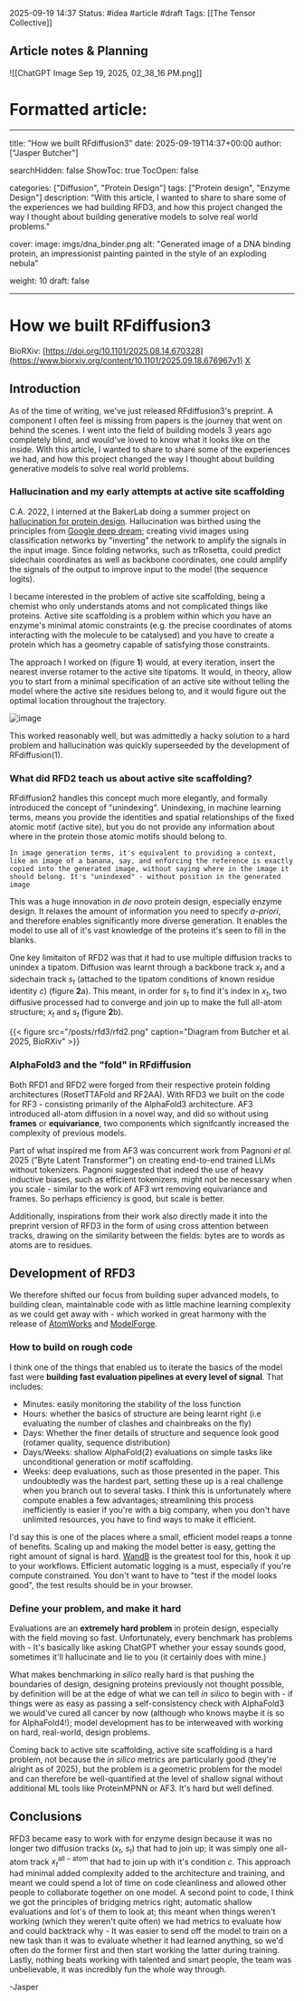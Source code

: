 2025-09-19 14:37
Status: #idea #article #draft
Tags: [[The Tensor Collective]]

## Article notes & Planning

![[ChatGPT Image Sep 19, 2025, 02_38_16 PM.png]]

# Formatted article:

---
title: "How we built RFdiffusion3"
date: 2025-09-19T14:37+00:00
author: ["Jasper Butcher"]

searchHidden: false
ShowToc: true
TocOpen: false

categories: ["Diffusion", "Protein Design"]
tags: ["Protein design", "Enzyme Design"]
description: "With this article, I wanted to share to share some of the experiences we had building RFD3, and how this project changed the way I thought about building generative models to solve real world problems."

cover:
  image: imgs/dna_binder.png
  alt: "Generated image of a DNA binding protein, an impressionist painting painted in the style of an exploding nebula"

weight: 10
draft: false

---

# How we built RFdiffusion3
BioRXiv: [https://doi.org/10.1101/2025.08.14.670328](https://www.biorxiv.org/content/10.1101/2025.09.18.676967v1)
[X](https://x.com/butcher_jasper/status/1968900323071713320)

## Introduction
As of the time of writing, we've just released RFdiffusion3's preprint. A component I often feel is missing from papers is the journey that went on behind the scenes. I went into the field of building models 3 years ago completely blind, and would've loved to know what it looks like on the inside. With this article, I wanted to share to share some of the experiences we had, and how this project changed the way I thought about building generative models to solve real world problems.

### Hallucination and my early attempts at active site scaffolding

C.A. 2022, I interned at the BakerLab doing a summer project on [hallucination for protein design](https://www.nature.com/articles/s41586-021-04184-w). Hallucination was birthed using the principles from [Google deep dream](https://research.google/blog/inceptionism-going-deeper-into-neural-networks/); creating vivid images using classification networks by "inverting" the network to amplify the signals in the input image. Since folding networks, such as trRosetta, could predict sidechain coordinates as well as backbone coordinates, one could amplify the signals of the output to improve input to the model (the sequence logits).

I became interested in the problem of active site scaffolding, being a chemist who only understands atoms and not complicated things like proteins. Active site scaffolding is a problem within which you have an enzyme's minimal atomic constraints (e.g. the precise coordinates of atoms interacting with the molecule to be catalysed) and you have to create a protein which has a geometry capable of satisfying those constraints.

The approach I worked on (figure **1**) would, at every iteration, insert the nearest inverse rotamer to the active site tipatoms. It would, in theory, allow you to start from a minimal specification of an active site without telling the model where the active site residues belong to, and it would figure out the optimal location throughout the trajectory.

![image](/posts/rfd3/inverse_rotamer_design.png)

This worked reasonably well, but was admittedly a hacky solution to a hard problem and hallucination was quickly superseeded by the development of RFdiffusion(1).

### What did RFD2 teach us about active site scaffolding?
RFdiffusion2 handles this concept much more elegantly, and formally introduced the concept of "unindexing". Unindexing, in machine learning terms, means you provide the identities and spatial relationships of the fixed atomic motif (active site), but you do not provide any information about where in the protein those atomic motifs should belong to.

`In image generation terms, it's equivalent to providing a context, like an image of a banana, say, and enforcing the reference is exactly copied into the generated image, without saying where in the image it should belong. It's "unindexed" - without position in the generated image`

This was a huge innovation in *de novo* protein design, especially enzyme design. It relaxes the amount of information you need to specify *a-priori*, and therefore enables significantly more diverse generation. It enables the model to use all of it's vast knowledge of the proteins it's seen to fill in the blanks.

One key limitaiton of RFD2 was that it had to use multiple diffusion tracks to unindex a tipatom. Diffusion was learnt through a backbone track $x_t$ and a sidechain track $s_t$ (attached to the tipatom conditions of known residue identity $c$) (figure **2**a). This meant, in order for $s_t$ to find it's index in $x_t$, two diffusive processed had to converge and join up to make the full all-atom structure; $x_t$ and $s_t$ (figure **2**b).

{{< figure src="/posts/rfd3/rfd2.png" caption="Diagram from Butcher et al. 2025, BioRXiv" >}}

### AlphaFold3 and the "fold" in RFdiffusion
Both RFD1 and RFD2 were forged from their respective protein folding architectures (RosetTTAFold and RF2AA). With RFD3 we built on the code for RF3 - consisting primarily of the AlphaFold3 architecture. AF3 introduced all-atom diffusion in a novel way, and did so without using **frames** or **equivariance**, two components which signifcantly increased the complexity of previous models.

Part of what inspired me from AF3 was concurrent work from Pagnoni *et al.* 2025 ("Byte Latent Transformer") on creating end-to-end trained LLMs without tokenizers. Pagnoni suggested that indeed the use of heavy inductive biases, such as efficient tokenizers, might not be necessary when you scale - similar to the work of AF3 wrt removing equivariance and frames. So perhaps efficiency is good, but scale is better.

Additionally, inspirations from their work also directly made it into the preprint version of RFD3 in the form of using cross attention between tracks, drawing on the similarity between the fields: bytes are to words as atoms are to residues. 
## Development of RFD3
We therefore shifted our focus from building super advanced models, to building clean, maintainable code with as little machine learning complexity as we could get away with - which worked in great harmony with the release of [AtomWorks](https://www.biorxiv.org/content/10.1101/2025.08.14.670328v1) and [ModelForge](https://github.com/RosettaCommons/modelforge).
### How to build on rough code
I think one of the things that enabled us to iterate the basics of the model fast were **building fast evaluation pipelines at every level of signal**. That includes:
- Minutes: easily monitoring the stability of the loss function
- Hours: whether the basics of structure are being learnt right (i.e evaluating the number of clashes and chainbreaks on the fly)
- Days: Whether the finer details of structure and sequence look good (rotamer quality, sequence distribution)
- Days/Weeks: shallow AlphaFold(2) evaluations on simple tasks like unconditional generation or motif scaffolding. 
- Weeks: deep evaluations, such as those presented in the paper. This undoubtedly was the hardest part, setting these up is a real challenge when you branch out to several tasks.
I think this is unfortunately where compute enables a few advantages; streamlining this process inefficiently is easier if you're with a big company, when you don't have unlimited resources, you have to find ways to make it efficient.

I'd say this is one of the places where a small, efficient model reaps a tonne of benefits. Scaling up and making the model better is easy, getting the right amount of signal is hard. [WandB](wandb.ai) is the greatest tool for this, hook it up to your workflows. Efficient automatic logging is a must, especially if you're compute constrained. You don't want to have to "test if the model looks good", the test results should be in your browser.
### Define your problem, and make it hard
Evaluations are an **extremely hard problem** in protein design, especially with the field moving so fast. Unfortunately, every benchmark has problems with  - It's basically like asking ChatGPT whether your essay sounds good, sometimes it'll hallucinate and lie to you (it certainly does with mine.)

What makes benchmarking *in silico* really hard is that pushing the boundaries of design, designing proteins previously not thought possible, by definition will be at the edge of what we can tell *in silico* to begin with - if things were as easy as passing a self-consistency check with AlphaFold3 we would've cured all cancer by now (although who knows maybe it is so for AlphaFold4!); model development has to be interweaved with working on hard, real-world, design problems.

Coming back to active site scaffolding, active site scaffolding is a hard problem, not because the *in silico* metrics are particularly good (they're alright as of 2025), but the problem is a geometric problem for the model and can therefore be well-quantified at the level of shallow signal without additional ML tools like ProteinMPNN or AF3. It's hard but well defined.
## Conclusions
RFD3 became easy to work with for enzyme design because it was no longer two diffusion tracks ($x_t$, $s_t$) that had to join up; it was simply one all-atom track $x_t^{\mathrm{all-atom}}$ that had to join up with it's condition $c$. This approach had minimal added complexity added to the architecture and training, and meant we could spend a lot of time on code cleanliness and allowed other people to collaborate together on one model. A second point to code, I think we got the principles of bridging metrics right; automatic shallow evaluations and lot's of them to look at; this meant when things weren't working (which they weren't quite often) we had metrics to evaluate how and could backtrack why - It was easier to send off the model to train on a new task than it was to evaluate whether it had learned anything, so we'd often do the former first and then start working the latter during training. Lastly, nothing beats working with talented and smart people, the team was unbelievable, it was incredibly fun the whole way through.

-Jasper
